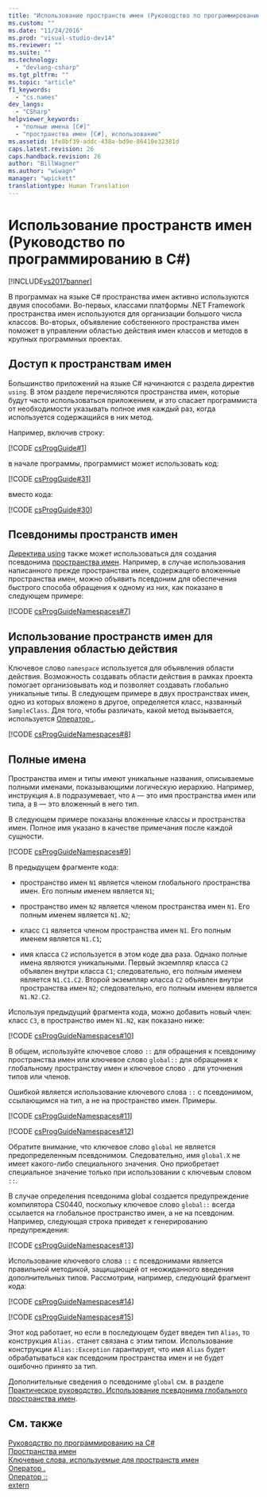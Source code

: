 ```yaml
---
title: "Использование пространств имен (Руководство по программированию в C#) | Microsoft Docs"
ms.custom: ""
ms.date: "11/24/2016"
ms.prod: "visual-studio-dev14"
ms.reviewer: ""
ms.suite: ""
ms.technology: 
  - "devlang-csharp"
ms.tgt_pltfrm: ""
ms.topic: "article"
f1_keywords: 
  - "cs.names"
dev_langs: 
  - "CSharp"
helpviewer_keywords: 
  - "полные имена [C#]"
  - "пространства имен [C#], использование"
ms.assetid: 1fe8bf39-addc-438a-bd9e-86410e32381d
caps.latest.revision: 26
caps.handback.revision: 26
author: "BillWagner"
ms.author: "wiwagn"
manager: "wpickett"
translationtype: Human Translation
---
```

# Использование пространств имен (Руководство по программированию в C#)
[!INCLUDE[vs2017banner](../../../csharp/includes/vs2017banner.md)]

В программах на языке C\# пространства имен активно используются двумя способами.  Во\-первых, классами платформы .NET Framework пространства имен используются для организации большого числа классов.  Во\-вторых, объявление собственного пространства имен поможет в управлении областью действия имен классов и методов в крупных программных проектах.  
  
## Доступ к пространствам имен  
 Большинство приложений на языке C\# начинаются с раздела директив `using`.  В этом разделе перечисляются пространства имен, которые будут часто использоваться приложением, и это спасает программиста от необходимости указывать полное имя каждый раз, когда используется содержащийся в них метод.  
  
 Например, включив строку:  
  
 [!CODE [csProgGuide#1](../CodeSnippet/VS_Snippets_VBCSharp/csProgGuide#1)]  
  
 в начале программы, программист может использовать код:  
  
 [!CODE [csProgGuide#31](../CodeSnippet/VS_Snippets_VBCSharp/csProgGuide#31)]  
  
 вместо кода:  
  
 [!CODE [csProgGuide#30](../CodeSnippet/VS_Snippets_VBCSharp/csProgGuide#30)]  
  
## Псевдонимы пространств имен  
 [Директива using](../../../csharp/language-reference/keywords/using-directive.md) также может использоваться для создания псевдонима [пространства имен](../../../csharp/language-reference/keywords/namespace.md).  Например, в случае использования написанного прежде пространства имен, содержащего вложенные пространства имен, можно объявить псевдоним для обеспечения быстрого способа обращения к одному из них, как показано в следующем примере:  
  
 [!CODE [csProgGuideNamespaces#7](../CodeSnippet/VS_Snippets_VBCSharp/csProgGuideNamespaces#7)]  
  
## Использование пространств имен для управления областью действия  
 Ключевое слово `namespace` используется для объявления области действия.  Возможность создавать области действия в рамках проекта помогает организовывать код и позволяет создавать глобально уникальные типы.  В следующем примере в двух пространствах имен, одно из которых вложено в другое, определяется класс, названный `SampleClass`.  Для того, чтобы различать, какой метод вызывается, используется [Оператор .](../../../csharp/language-reference/operators/member-access-operator.md).  
  
 [!CODE [csProgGuideNamespaces#8](../CodeSnippet/VS_Snippets_VBCSharp/csProgGuideNamespaces#8)]  
  
## Полные имена  
 Пространства имен и типы имеют уникальные названия, описываемые полными именами, показывающими логическую иерархию.  Например, инструкция `A.B` подразумевает, что `A` — это имя пространства имен или типа, а `B` — это вложенный в него тип.  
  
 В следующем примере показаны вложенные классы и пространства имен.  Полное имя указано в качестве примечания после каждой сущности.  
  
 [!CODE [csProgGuideNamespaces#9](../CodeSnippet/VS_Snippets_VBCSharp/csProgGuideNamespaces#9)]  
  
 В предыдущем фрагменте кода:  
  
-   пространство имен `N1` является членом глобального пространства имен.  Его полным именем является `N1`;  
  
-   пространство имен `N2` является членом пространства имен `N1`.  Его полным именем является `N1.N2`;  
  
-   класс `C1` является членом пространства имен `N1`.  Его полным именем является `N1.C1`;  
  
-   имя класса `C2` используется в этом коде два раза.  Однако полные имена являются уникальными.  Первый экземпляр класса `C2` объявлен внутри класса `C1`; следовательно, его полным именем является `N1.C1.C2`.  Второй экземпляр класса `C2` объявлен внутри пространства имен `N2`; следовательно, его полным именем является `N1.N2.C2`.  
  
 Используя предыдущий фрагмента кода, можно добавить новый член: класс `C3`, в пространство имен `N1.N2`, как показано ниже:  
  
 [!CODE [csProgGuideNamespaces#10](../CodeSnippet/VS_Snippets_VBCSharp/csProgGuideNamespaces#10)]  
  
 В общем, используйте ключевое слово `::` для обращения к псевдониму пространства имен или ключевое слово `global::` для обращения к глобальному пространству имен и ключевое слово `.` для уточнения типов или членов.  
  
 Ошибкой является использование ключевого слова `::` с псевдонимом, ссылающимся на тип, а не на пространство имен.  Примеры.  
  
 [!CODE [csProgGuideNamespaces#11](../CodeSnippet/VS_Snippets_VBCSharp/csProgGuideNamespaces#11)]  
  
 [!CODE [csProgGuideNamespaces#12](../CodeSnippet/VS_Snippets_VBCSharp/csProgGuideNamespaces#12)]  
  
 Обратите внимание, что ключевое слово `global` не является предопределенным псевдонимом. Следовательно, имя `global.X` не имеет какого\-либо специального значения.  Оно приобретает специальное значение только при использовании с ключевым словом `::`.  
  
 В случае определения псевдонима global создается предупреждение компилятора CS0440, поскольку ключевое слово `global::` всегда ссылается на глобальное пространство имен, а не на псевдоним.  Например, следующая строка приведет к генерированию предупреждения:  
  
 [!CODE [csProgGuideNamespaces#13](../CodeSnippet/VS_Snippets_VBCSharp/csProgGuideNamespaces#13)]  
  
 Использование ключевого слова `::` с псевдонимами является правильной методикой, защищающей от неожиданного введения дополнительных типов.  Рассмотрим, например, следующий фрагмент кода:  
  
 [!CODE [csProgGuideNamespaces#14](../CodeSnippet/VS_Snippets_VBCSharp/csProgGuideNamespaces#14)]  
  
 [!CODE [csProgGuideNamespaces#15](../CodeSnippet/VS_Snippets_VBCSharp/csProgGuideNamespaces#15)]  
  
 Этот код работает, но если в последующем будет введен тип `Alias`, то конструкция `Alias.` станет связана с этим типом.  Использование конструкции `Alias::Exception` гарантирует, что имя `Alias` будет обрабатываться как псевдоним пространства имен и не будет ошибочно принято за тип.  
  
 Дополнительные сведения о псевдониме `global` см. в разделе [Практическое руководство. Использование псевдонима глобального пространства имен](../../../csharp/programming-guide/namespaces/how-to-use-the-global-namespace-alias.md).  
  
## См. также  
 [Руководство по программированию на C\#](../../../csharp/programming-guide/index.md)   
 [Пространства имен](../../../csharp/programming-guide/namespaces/index.md)   
 [Ключевые слова, используемые для пространств имен](../../../csharp/language-reference/keywords/namespace-keywords.md)   
 [Оператор .](../../../csharp/language-reference/operators/member-access-operator.md)   
 [Оператор ::](../../../csharp/language-reference/operators/namespace-alias-qualifer.md)   
 [extern](../../../csharp/language-reference/keywords/extern.md)